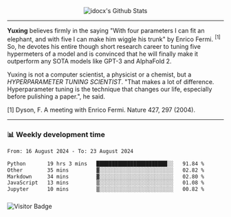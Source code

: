 <div align="center">
    <img align="center" src="https://github-readme-stats.vercel.app/api?username=idocx&show_icons=true&count_private=true&hide_border=true" alt="idocx's Github Stats"></img>
</div>

---

**Yuxing** believes firmly in the saying "With four parameters I can fit an elephant, and with five I can make him wiggle his trunk" by Enrico Fermi. <sup>[1]</sup> So, he devotes his entire though short research career to tuning five hypermeters of a model and is convinced that he will finally make it outperform any SOTA models like GPT-3 and AlphaFold 2.

Yuxing is not a computer scientist, a physicist or a chemist, but a *HYPERPARAMETER TUNING SCIENTIST*. "That makes a lot of difference. Hyperparameter tuning is the technique that changes our life, especially before pulishing a paper.", he said.

[1] Dyson, F. A meeting with Enrico Fermi. Nature 427, 297 (2004).


---

### 📊 Weekly development time
<!--START_SECTION:waka-->

```txt
From: 16 August 2024 - To: 23 August 2024

Python       19 hrs 3 mins   ███████████████████████░░   91.84 %
Other        35 mins         ▓░░░░░░░░░░░░░░░░░░░░░░░░   02.82 %
Markdown     34 mins         ▓░░░░░░░░░░░░░░░░░░░░░░░░   02.80 %
JavaScript   13 mins         ▒░░░░░░░░░░░░░░░░░░░░░░░░   01.08 %
Jupyter      10 mins         ▒░░░░░░░░░░░░░░░░░░░░░░░░   00.82 %
```

<!--END_SECTION:waka-->

### 

![Visitor Badge](https://visitor-badge.laobi.icu/badge?page_id=idocx.idocx)